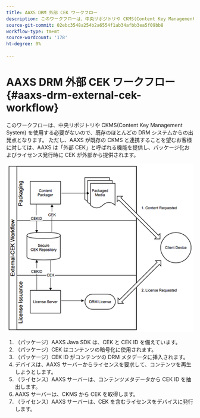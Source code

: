```yaml
---
title: AAXS DRM 外部 CEK ワークフロー
description: このワークフローは、中央リポジトリや CKMS(Content Key Management System) を使用する必要がないので、既存のほとんどの DRM システムからの出発点となります。
source-git-commit: 02ebc3548a254b2a6554f1ab34afbb3ea5f09bb8
workflow-type: tm+mt
source-wordcount: '178'
ht-degree: 0%

---
```


# AAXS DRM 外部 CEK ワークフロー{#aaxs-drm-external-cek-workflow}

このワークフローは、中央リポジトリや CKMS(Content Key Management System) を使用する必要がないので、既存のほとんどの DRM システムからの出発点となります。 ただし、AAXS が既存の CKMS と連携することを望むお客様に対しては、AAXS は「外部 CEK」と呼ばれる機能を提供し、パッケージ化およびライセンス発行時に CEK が外部から提供されます。

![](assets/ECEK_Workflow.PNG)

1. （パッケージ）AAXS Java SDK は、CEK と CEK ID を備えています。
1. （パッケージ）CEK はコンテンツの暗号化に使用されます。
1. （パッケージ）CEK ID がコンテンツの DRM メタデータに挿入されます。
1. デバイスは、AAXS サーバーからライセンスを要求して、コンテンツを再生しようとします。
1. （ライセンス）AAXS サーバーは、コンテンツメタデータから CEK ID を抽出します。
1. AAXS サーバーは、CKMS から CEK を取得します。
1. （ライセンス）AAXS サーバーは、CEK を含むライセンスをデバイスに発行します。
